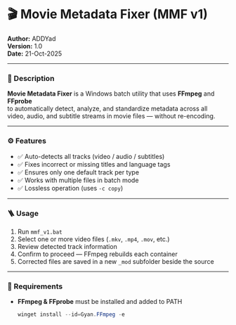 # 🎬 Movie Metadata Fixer (MMF v1)

**Author:** ADDYad  
**Version:** 1.0  
**Date:** 21-Oct-2025  

---

### 🧩 Description
**Movie Metadata Fixer** is a Windows batch utility that uses **FFmpeg** and **FFprobe**  
to automatically detect, analyze, and standardize metadata across all  
video, audio, and subtitle streams in movie files — without re-encoding.

---

### ⚙️ Features
- ✅ Auto-detects all tracks (video / audio / subtitles)  
- ✅ Fixes incorrect or missing titles and language tags  
- ✅ Ensures only one default track per type  
- ✅ Works with multiple files in batch mode  
- ✅ Lossless operation (uses `-c copy`)

---

### 🪜 Usage
1. Run `mmf_v1.bat`
2. Select one or more video files (`.mkv`, `.mp4`, `.mov`, etc.)
3. Review detected track information
4. Confirm to proceed — FFmpeg rebuilds each container
5. Corrected files are saved in a new `_mod` subfolder beside the source

---

### 🧰 Requirements
- **FFmpeg & FFprobe** must be installed and added to PATH  
  ```powershell
  winget install --id=Gyan.FFmpeg -e

